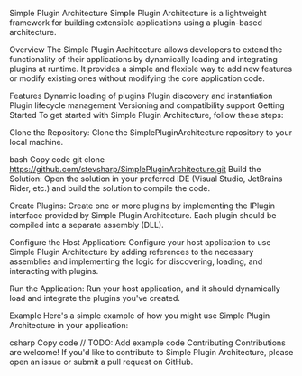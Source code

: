Simple Plugin Architecture
Simple Plugin Architecture is a lightweight framework for building extensible applications using a plugin-based architecture.

Overview
The Simple Plugin Architecture allows developers to extend the functionality of their applications by dynamically loading and integrating plugins at runtime. It provides a simple and flexible way to add new features or modify existing ones without modifying the core application code.

Features
Dynamic loading of plugins
Plugin discovery and instantiation
Plugin lifecycle management
Versioning and compatibility support
Getting Started
To get started with Simple Plugin Architecture, follow these steps:

Clone the Repository: Clone the SimplePluginArchitecture repository to your local machine.

bash
Copy code
git clone https://github.com/stevsharp/SimplePluginArchitecture.git
Build the Solution: Open the solution in your preferred IDE (Visual Studio, JetBrains Rider, etc.) and build the solution to compile the code.

Create Plugins: Create one or more plugins by implementing the IPlugin interface provided by Simple Plugin Architecture. Each plugin should be compiled into a separate assembly (DLL).

Configure the Host Application: Configure your host application to use Simple Plugin Architecture by adding references to the necessary assemblies and implementing the logic for discovering, loading, and interacting with plugins.

Run the Application: Run your host application, and it should dynamically load and integrate the plugins you've created.

Example
Here's a simple example of how you might use Simple Plugin Architecture in your application:

csharp
Copy code
// TODO: Add example code
Contributing
Contributions are welcome! If you'd like to contribute to Simple Plugin Architecture, please open an issue or submit a pull request on GitHub.
